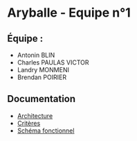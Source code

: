 # Aryballe - Equipe n°1

## Équipe :
- Antonin BLIN
- Charles PAULAS VICTOR
- Landry MONMENI
- Brendan POIRIER

## Documentation
- [Architecture](docs/architecture.md)
- [Critères](docs/criteres.md)
- [Schéma fonctionnel](docs/schema.pdf)